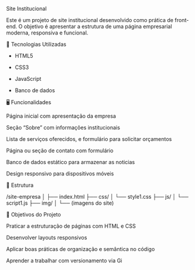 Site Institucional 

Este é um projeto de site institucional desenvolvido como prática de front-end. O objetivo é apresentar a estrutura de uma página empresarial moderna, responsiva e funcional.

🔧 Tecnologias Utilizadas

* HTML5

* CSS3

* JavaScript 

* Banco de dados

🖥️ Funcionalidades

Página inicial com apresentação da empresa

Seção “Sobre” com informações institucionais

Lista de serviços oferecidos, e formulário para solicitar orçamentos 

Página ou seção de contato com formulário

Banco de dados estático para armazenar as noticias

Design responsivo para dispositivos móveis

📁 Estrutura

/site-empresa
│
├── index.html
├── css/
│   └── style1.css
├── js/
│   └── script1.js 
├── img/
│   └── (imagens do site)

📌 Objetivos do Projeto

Praticar a estruturação de páginas com HTML e CSS

Desenvolver layouts responsivos

Aplicar boas práticas de organização e semântica no código

Aprender a trabalhar com versionamento via Gi
